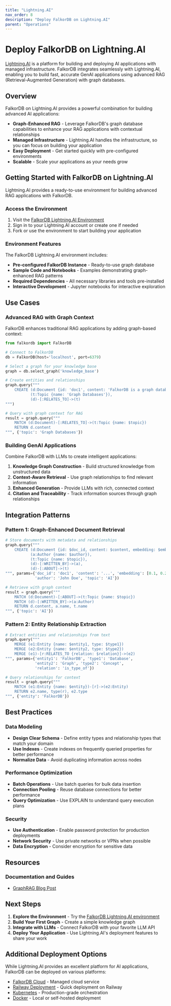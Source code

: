 ```yaml
---
title: "Lightning.AI"
nav_order: 8
description: "Deploy FalkorDB on Lightning.AI"
parent: "Operations"
---
```


# Deploy FalkorDB on Lightning.AI

[Lightning.AI](https://lightning.ai) is a platform for building and deploying AI applications with managed infrastructure. FalkorDB integrates seamlessly with Lightning.AI, enabling you to build fast, accurate GenAI applications using advanced RAG (Retrieval-Augmented Generation) with graph databases.

## Overview

FalkorDB on Lightning.AI provides a powerful combination for building advanced AI applications:

* **Graph-Enhanced RAG** - Leverage FalkorDB's graph database capabilities to enhance your RAG applications with contextual relationships
* **Managed Infrastructure** - Lightning.AI handles the infrastructure, so you can focus on building your application
* **Easy Deployment** - Get started quickly with pre-configured environments
* **Scalable** - Scale your applications as your needs grow

## Getting Started with FalkorDB on Lightning.AI

Lightning.AI provides a ready-to-use environment for building advanced RAG applications with FalkorDB.

### Access the Environment

1. Visit the [FalkorDB Lightning.AI Environment](https://lightning.ai/muhammadqadora/environments/build-fast-accurate-genai-apps-advanced-rag-with-falkordb)
2. Sign in to your Lightning.AI account or create one if needed
3. Fork or use the environment to start building your application

### Environment Features

The FalkorDB Lightning.AI environment includes:

* **Pre-configured FalkorDB Instance** - Ready-to-use graph database
* **Sample Code and Notebooks** - Examples demonstrating graph-enhanced RAG patterns
* **Required Dependencies** - All necessary libraries and tools pre-installed
* **Interactive Development** - Jupyter notebooks for interactive exploration

## Use Cases

### Advanced RAG with Graph Context

FalkorDB enhances traditional RAG applications by adding graph-based context:

```python
from falkordb import FalkorDB

# Connect to FalkorDB
db = FalkorDB(host='localhost', port=6379)

# Select a graph for your knowledge base
graph = db.select_graph('knowledge_base')

# Create entities and relationships
graph.query("""
    CREATE (d:Document {id: 'doc1', content: 'FalkorDB is a graph database'}),
           (t:Topic {name: 'Graph Databases'}),
           (d)-[:RELATES_TO]->(t)
""")

# Query with graph context for RAG
result = graph.query("""
    MATCH (d:Document)-[:RELATES_TO]->(t:Topic {name: $topic})
    RETURN d.content
""", {'topic': 'Graph Databases'})
```

### Building GenAI Applications

Combine FalkorDB with LLMs to create intelligent applications:

1. **Knowledge Graph Construction** - Build structured knowledge from unstructured data
2. **Context-Aware Retrieval** - Use graph relationships to find relevant information
3. **Enhanced Generation** - Provide LLMs with rich, connected context
4. **Citation and Traceability** - Track information sources through graph relationships

## Integration Patterns

### Pattern 1: Graph-Enhanced Document Retrieval

```python
# Store documents with metadata and relationships
graph.query("""
    CREATE (d:Document {id: $doc_id, content: $content, embedding: $embedding}),
           (a:Author {name: $author}),
           (t:Topic {name: $topic}),
           (d)-[:WRITTEN_BY]->(a),
           (d)-[:ABOUT]->(t)
""", params={'doc_id': 'doc1', 'content': '...', 'embedding': [0.1, 0.2, 0.3],  # Example embedding vector
             'author': 'John Doe', 'topic': 'AI'})

# Retrieve with graph context
result = graph.query("""
    MATCH (d:Document)-[:ABOUT]->(t:Topic {name: $topic})
    MATCH (d)-[:WRITTEN_BY]->(a:Author)
    RETURN d.content, a.name, t.name
""", {'topic': 'AI'})
```

### Pattern 2: Entity Relationship Extraction

```python
# Extract entities and relationships from text
graph.query("""
    MERGE (e1:Entity {name: $entity1, type: $type1})
    MERGE (e2:Entity {name: $entity2, type: $type2})
    MERGE (e1)-[r:RELATES_TO {relation: $relation}]->(e2)
""", params={'entity1': 'FalkorDB', 'type1': 'Database',
             'entity2': 'Graph', 'type2': 'Concept',
             'relation': 'is_type_of'})

# Query relationships for context
result = graph.query("""
    MATCH (e1:Entity {name: $entity})-[r]->(e2:Entity)
    RETURN e2.name, type(r), e2.type
""", {'entity': 'FalkorDB'})
```

## Best Practices

### Data Modeling

* **Design Clear Schema** - Define entity types and relationship types that match your domain
* **Use Indexes** - Create indexes on frequently queried properties for better performance
* **Normalize Data** - Avoid duplicating information across nodes

### Performance Optimization

* **Batch Operations** - Use batch queries for bulk data insertion
* **Connection Pooling** - Reuse database connections for better performance
* **Query Optimization** - Use EXPLAIN to understand query execution plans

### Security

* **Use Authentication** - Enable password protection for production deployments
* **Network Security** - Use private networks or VPNs when possible
* **Data Encryption** - Consider encryption for sensitive data

## Resources

### Documentation and Guides

* [GraphRAG Blog Post](https://www.falkordb.com/news-updates/falkordb-lightning-ai-integration-graphrag/)

## Next Steps

1. **Explore the Environment** - Try the [FalkorDB Lightning.AI environment](https://lightning.ai/muhammadqadora/environments/build-fast-accurate-genai-apps-advanced-rag-with-falkordb)
2. **Build Your First Graph** - Create a simple knowledge graph
3. **Integrate with LLMs** - Connect FalkorDB with your favorite LLM API
4. **Deploy Your Application** - Use Lightning.AI's deployment features to share your work

## Additional Deployment Options

While Lightning.AI provides an excellent platform for AI applications, FalkorDB can be deployed on various platforms:

* [FalkorDB Cloud](https://app.falkordb.cloud) - Managed cloud service
* [Railway Deployment](/operations/railway) - Quick deployment on Railway
* [Kubernetes](/operations/k8s_support) - Production-grade orchestration
* [Docker](/getting-started) - Local or self-hosted deployment
